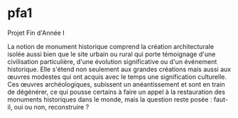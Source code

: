 # pfa1
Projet Fin d'Année I

La notion de monument historique comprend la création architecturale isolée aussi bien que le site urbain ou rural qui porte témoignage d'une civilisation particulière, d'une évolution significative ou d'un événement historique. Elle s'étend non seulement aux grandes créations mais aussi aux œuvres modestes qui ont acquis avec le temps une signification culturelle.
Ces œuvres archéologiques, subissent un anéantissement et sont en train de dégénérer, ce qui pousse certains à faire un appel à la restauration des monuments historiques dans le monde, mais la question reste posée : faut-il, oui ou non, reconstruire ? 
